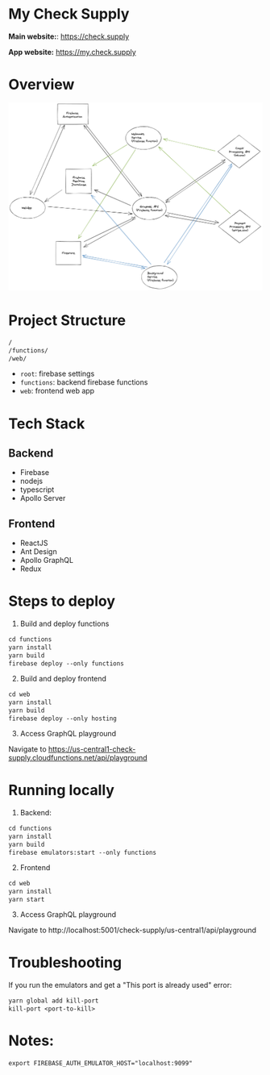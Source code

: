 # My Check Supply

**Main website:**: https://check.supply

**App website:** https://my.check.supply

# Overview

![System Architecture](./system-architecture.png)


# Project Structure

```
/
/functions/
/web/
```

- `root`: firebase settings
- `functions`: backend firebase functions
- `web`: frontend web app

# Tech Stack
## Backend
- Firebase
- nodejs
- typescript
- Apollo Server

## Frontend
- ReactJS
- Ant Design
- Apollo GraphQL
- Redux

# Steps to deploy

1. Build and deploy functions
```
cd functions
yarn install
yarn build
firebase deploy --only functions
```

2. Build and deploy frontend
```
cd web
yarn install
yarn build
firebase deploy --only hosting
```

3. Access GraphQL playground

Navigate to https://us-central1-check-supply.cloudfunctions.net/api/playground

# Running locally
1. Backend:
```
cd functions
yarn install
yarn build
firebase emulators:start --only functions
```

2. Frontend
```
cd web
yarn install
yarn start
```

3. Access GraphQL playground

Navigate to http://localhost:5001/check-supply/us-central1/api/playground

# Troubleshooting

If you run the emulators and get a "This port is already used" error:
```
yarn global add kill-port
kill-port <port-to-kill>
```

# Notes:
```
export FIREBASE_AUTH_EMULATOR_HOST="localhost:9099"
```